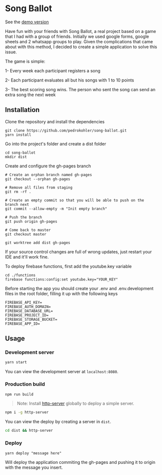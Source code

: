 # Song Ballot

See the [demo version](https://pedrokohler.github.io/song-ballot)

Have fun with your friends with Song Ballot, a real project based on a game that I had with a group of friends.
Initially we used google forms, google sheets and 2 whatsapp groups to play. Given the complications that came about with this method, I decided to create a simple application to solve this issue.

The game is simple:

1- Every week each participant registers a song

2- Each participant evaluates all but his songs with 1 to 10 points

3- The best scoring song wins. The person who sent the song can send an extra song the next week

## Installation

Clone the repository and install the dependencies
```
git clone https://github.com/pedrokohler/song-ballot.git
yarn install
```
Go into the project's folder and create a dist folder
```
cd song-ballot
mkdir dist
```
Create and configure the gh-pages branch
```
# Create an orphan branch named gh-pages
git checkout --orphan gh-pages

# Remove all files from staging
git rm -rf .

# Create an empty commit so that you will be able to push on the branch next
git commit --allow-empty -m "Init empty branch"

# Push the branch
git push origin gh-pages

# Come back to master
git checkout master

git worktree add dist gh-pages
```

If your source control changes are full of wrong updates, just restart your IDE and it'll work fine.

To deploy firebase functions, first add the youtube.key variable
```
cd ./functions
firebase functions:config:set youtube.key="YOUR_KEY"
```

Before starting the app you should create your .env and .env.development files in the root folder, filling it up with the following keys

```
FIREBASE_API_KEY=
FIREBASE_AUTH_DOMAIN=
FIREBASE_DATABASE_URL=
FIREBASE_PROJECT_ID=
FIREBASE_STORAGE_BUCKET=
FIREBASE_APP_ID=
```

## Usage

### Development server

```bash
yarn start
```

You can view the development server at `localhost:8080`.

### Production build

```bash
npm run build
```

> Note: Install [http-server](https://www.npmjs.com/package/http-server) globally to deploy a simple server.

```bash
npm i -g http-server
```

You can view the deploy by creating a server in `dist`.

```bash
cd dist && http-server
```

### Deploy

```
yarn deploy "message here"
```

Will deploy the application commiting the gh-pages and pushing it to origin with the message you insert.